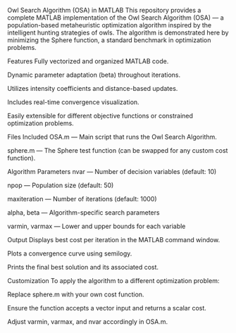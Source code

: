 Owl Search Algorithm (OSA) in MATLAB
This repository provides a complete MATLAB implementation of the Owl Search Algorithm (OSA) — a population-based metaheuristic optimization algorithm inspired by the intelligent hunting strategies of owls. The algorithm is demonstrated here by minimizing the Sphere function, a standard benchmark in optimization problems.

Features
Fully vectorized and organized MATLAB code.

Dynamic parameter adaptation (beta) throughout iterations.

Utilizes intensity coefficients and distance-based updates.

Includes real-time convergence visualization.

Easily extensible for different objective functions or constrained optimization problems.

Files Included
OSA.m — Main script that runs the Owl Search Algorithm.

sphere.m — The Sphere test function (can be swapped for any custom cost function).

Algorithm Parameters
nvar — Number of decision variables (default: 10)

npop — Population size (default: 50)

maxiteration — Number of iterations (default: 1000)

alpha, beta — Algorithm-specific search parameters

varmin, varmax — Lower and upper bounds for each variable

Output
Displays best cost per iteration in the MATLAB command window.

Plots a convergence curve using semilogy.

Prints the final best solution and its associated cost.

Customization
To apply the algorithm to a different optimization problem:

Replace sphere.m with your own cost function.

Ensure the function accepts a vector input and returns a scalar cost.

Adjust varmin, varmax, and nvar accordingly in OSA.m.
